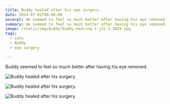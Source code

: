 ```yaml
---
title: Buddy healed after his eye surgery.
date: 2024-07-01T00:00:00
excerpt: He seemed to feel so much better after having his eye removed.
summary: He seemed to feel so much better after having his eye removed.
image: /static/img/buddy/buddy-healing-1-jul-1-2024.jpg
tags:
  - cats
  - Buddy
  - eye surgery

---
```


Buddy seemed to feel so much better after having his eye removed.

![Buddy healed after his surgery.](/static/img/buddy/buddy-healing-1-jul-1-2024.jpg)

![Buddy healed after his surgery.](/static/img/buddy/buddy-healing-2-jul-1-2024.jpg)

![Buddy healed after his surgery.](/static/img/buddy/buddy-healing-3-jul-1-2024.jpg)